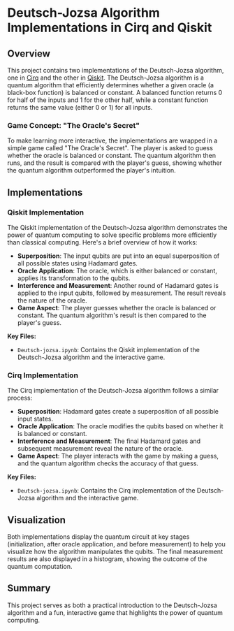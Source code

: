 # Deutsch-Jozsa Algorithm Implementations in Cirq and Qiskit

## Overview

This project contains two implementations of the Deutsch-Jozsa algorithm, one in [Cirq](https://quantumai.google/cirq) and the other in [Qiskit](https://qiskit.org/). The Deutsch-Jozsa algorithm is a quantum algorithm that efficiently determines whether a given oracle (a black-box function) is balanced or constant. A balanced function returns 0 for half of the inputs and 1 for the other half, while a constant function returns the same value (either 0 or 1) for all inputs.

### Game Concept: "The Oracle's Secret"

To make learning more interactive, the implementations are wrapped in a simple game called "The Oracle's Secret". The player is asked to guess whether the oracle is balanced or constant. The quantum algorithm then runs, and the result is compared with the player's guess, showing whether the quantum algorithm outperformed the player's intuition.

## Implementations

### Qiskit Implementation

The Qiskit implementation of the Deutsch-Jozsa algorithm demonstrates the power of quantum computing to solve specific problems more efficiently than classical computing. Here's a brief overview of how it works:

- **Superposition**: The input qubits are put into an equal superposition of all possible states using Hadamard gates.
- **Oracle Application**: The oracle, which is either balanced or constant, applies its transformation to the qubits.
- **Interference and Measurement**: Another round of Hadamard gates is applied to the input qubits, followed by measurement. The result reveals the nature of the oracle.
- **Game Aspect**: The player guesses whether the oracle is balanced or constant. The quantum algorithm's result is then compared to the player's guess.

**Key Files:**
- `Deutsch-jozsa.ipynb`: Contains the Qiskit implementation of the Deutsch-Jozsa algorithm and the interactive game.

### Cirq Implementation

The Cirq implementation of the Deutsch-Jozsa algorithm follows a similar process:

- **Superposition**: Hadamard gates create a superposition of all possible input states.
- **Oracle Application**: The oracle modifies the qubits based on whether it is balanced or constant.
- **Interference and Measurement**: The final Hadamard gates and subsequent measurement reveal the nature of the oracle.
- **Game Aspect**: The player interacts with the game by making a guess, and the quantum algorithm checks the accuracy of that guess.

**Key Files:**
- `Deutsch-jozsa.ipynb`: Contains the Cirq implementation of the Deutsch-Jozsa algorithm and the interactive game.


## Visualization

Both implementations display the quantum circuit at key stages (initialization, after oracle application, and before measurement) to help you visualize how the algorithm manipulates the qubits. The final measurement results are also displayed in a histogram, showing the outcome of the quantum computation.

## Summary

This project serves as both a practical introduction to the Deutsch-Jozsa algorithm and a fun, interactive game that highlights the power of quantum computing.